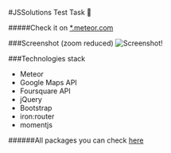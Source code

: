 #JSSolutions Test Task :pray:

#####Check it on [*.meteor.com](http://maksimkasolutions.meteor.com/)

###Screenshot (zoom reduced)
![Screenshot!](http://i66.tinypic.com/10i9rhc.png)

###Technologies stack
* Meteor
* Google Maps API
* Foursquare API
* jQuery
* Bootstrap
* iron:router
* momentjs

######All packages you can check [here](https://github.com/CandyOgre/solutions-test/blob/master/.meteor/packages)
